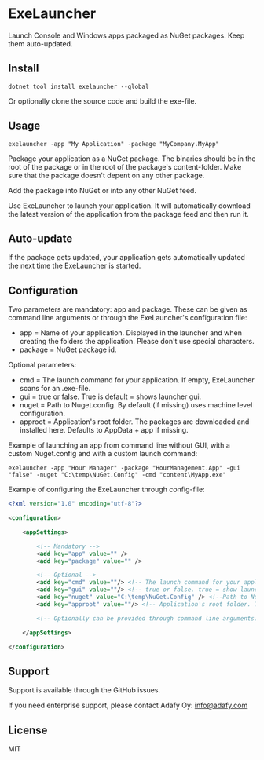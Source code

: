 # ExeLauncher

Launch Console and Windows apps packaged as NuGet packages. Keep them auto-updated.

## Install

```
dotnet tool install exelauncher --global
```

Or optionally clone the source code and build the exe-file.

## Usage

```
exelauncher -app "My Application" -package "MyCompany.MyApp"
```

Package your application as a NuGet package. The binaries should be in the root of the package or in the root of the package's content-folder. Make sure that the package doesn't depent on any other package.

Add the package into NuGet or into any other NuGet feed.

Use ExeLauncher to launch your application. It will automatically download the latest version of the application from the package feed and then run it.

## Auto-update

If the package gets updated, your application gets automatically updated the next time the ExeLauncher is started.

## Configuration

Two parameters are mandatory: app and package. These can be given as command line arguments or through the ExeLauncher's configuration file:

* app = Name of your application. Displayed in the launcher and when creating the folders the application. Please don't use special characters.
* package = NuGet package id.

Optional parameters:

* cmd = The launch command for your application. If empty, ExeLauncher scans for an .exe-file.
* gui = true or false. True is default = shows launcher gui.
* nuget = Path to Nuget.config. By default (if missing) uses machine level configuration.
* approot = Application's root folder. The packages are downloaded and installed here. Defaults to AppData + app if missing.

Example of launching an app from command line without GUI, with a custom Nuget.config and with a custom launch command:

```
exelauncher -app "Hour Manager" -package "HourManagement.App" -gui "false" -nuget "C:\temp\NuGet.Config" -cmd "content\MyApp.exe"
```

Example of configuring the ExeLauncher through config-file:

```xml
<?xml version="1.0" encoding="utf-8"?>

<configuration>

    <appSettings>

        <!-- Mandatory -->
        <add key="app" value="" />
        <add key="package" value="" />

        <!-- Optional -->
        <add key="cmd" value=""/> <!-- The launch command for your application. If empty, ExeLauncher scans for an .exe-file. -->
        <add key="gui" value=""/> <!-- true or false. true = show launcher gui -->
        <add key="nuget" value="C:\temp\NuGet.Config" /> <!--Path to Nuget.config. By default uses machine level configuration.-->
        <add key="approot" value=""/> <!-- Application's root folder. The packages are downloaded and installed here. Defaults to AppData + app if missing. -->

        <!-- Optionally can be provided through command line arguments: -app "Hour Manager" -package "HourManagement.App" -nuget "C:\temp\NuGet.Config" -gui "true" -cmd "content\HourManagement.App.exe" -->

    </appSettings>

</configuration>
```

## Support

Support is available through the GitHub issues.

If you need enterprise support, please contact Adafy Oy: info@adafy.com

## License

MIT